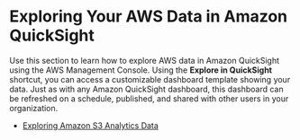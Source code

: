# Exploring Your AWS Data in Amazon QuickSight<a name="explore-in-quicksight"></a>

Use this section to learn how to explore AWS data in Amazon QuickSight using the AWS Management Console\. Using the **Explore in QuickSight** shortcut, you can access a customizable dashboard template showing your data\. Just as with any Amazon QuickSight dashboard, this dashboard can be refreshed on a schedule, published, and shared with other users in your organization\. 


+ [Exploring Amazon S3 Analytics Data](explore-from-s3-analytics.md)